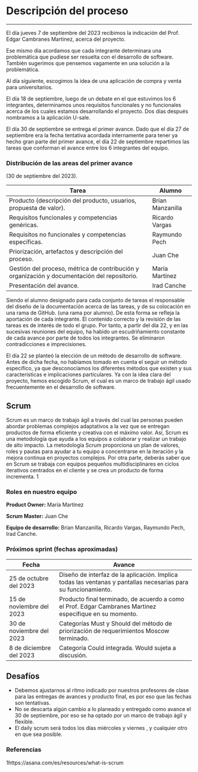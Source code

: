 # Descripción del proceso
---
El día jueves 7 de septiembre del 2023 recibimos la indicación del Prof. Edgar Cambranes Martinez, acerca del proyecto. 

Ese mismo día acordamos que cada integrante determinara una problemática que pudiese ser resuelta con el desarrollo de software. También sugerimos que pensemos vagamente en una solución a la problemática. 

Al día siguiente, escogimos la idea de una aplicación de compra y venta para universitarios.

El día 18 de septiembre, luego de un debate en el que estuvimos los 6 integrantes, determinamos unos requisitos funcionales y no funcionales acerca de los cuales estamos desarrollando el proyecto. Dos días después nombramos a la aplicación U-sale.

El día 30 de septiembre se entrega el primer avance. Dado que el día 27 de septiembre era la fecha tentativa acordada internamente para tener ya hecho gran parte del primer avance, el día 22 de septiembre repartimos las tareas que conforman el avance entre los 6 integrantes del equipo.

### Distribución de las areas del primer avance
(30 de septiembre del 2023).

| Tarea | Alumno |
| -------- |  ----- |
| Producto (descripción del producto, usuarios, propuesta de valor). | Brian Manzanilla |
| Requisitos funcionales y competencias genéricas. | Ricardo Vargas |
| Requisitos no funcionales y competencias específicas. | Raymundo Pech |
| Priorización, artefactos y descripción del proceso. | Juan Che |
| Gestión del proceso, métrica de contribución y organización y documentación del repositorio. | María Martínez |
| Presentación del avance. | Irad Canche |

Siendo el alumno designado para cada conjunto de tareas el responsable del diseño de la documentación acerca de las tareas, y de su colocación en una rama de GitHub. (una rama por alumno). De esta forma se refleja la aportación de cada integrante. El contenido correcto y la revisión de las tareas es de interés de todo el grupo. Por tanto, a partir del día 22, y en las sucesivas reuniones del equipo, ha habido un escudriñamiento constante de cada avance por parte de todos los integrantes. Se eliminaron contradicciones e imprecisiones. 

El día 22 se planteó la elección de un método de desarrollo de software. Antes de dicha fecha, no habíamos tomado en cuenta el seguir un método específico, ya que desconocíamos los diferentes métodos que existen y sus características e implicaciones particulares. Ya con la idea clara del proyecto, hemos escogido Scrum, el cual es un marco de trabajo ágil usado frecuentemente en el desarrollo de software.

## Scrum

Scrum es un marco de trabajo ágil a través del cual las personas pueden abordar problemas complejos adaptativos a la vez que se entregan productos de forma eficiente y creativa con el máximo valor. Así, Scrum es una metodología que ayuda a los equipos a colaborar y realizar un trabajo de alto impacto. La metodología Scrum proporciona un plan de valores, roles y pautas para ayudar a tu equipo a concentrarse en la iteración y la mejora continua en proyectos complejos. Por otra parte, deberás saber que en Scrum se trabaja con equipos pequeños multidisciplinares en ciclos iterativos centrados en el cliente y se crea un producto de forma incrementa. 1

### Roles en nuestro equipo

**Product Owner:** María Martínez

**Scrum Master:** Juan Che

**Equipo de desarrollo:** Brian Manzanilla, Ricardo Vargas, Raymundo Pech, Irad Canche.

### Próximos sprint (fechas aproximadas)

| Fecha | Avance |
| -------- |  ----- |
| 25 de octubre del 2023 | Diseño de interfaz de la aplicación. Implica todas las ventanas y pantallas necesarias para su funcionamiento. |
| 15 de noviembre del 2023| Producto final terminado, de acuerdo a como el Prof. Edgar Cambranes Martinez especifique en su momento. |
| 30 de noviembre del 2023 | Categorías Must y Should del método de priorización de requerimientos Moscow terminado. |
| 8 de diciembre del 2023 | Categoría Could integrada. Would sujeta a discusión. |

## Desafíos

- Debemos ajustarnos al ritmo indicado por nuestros profesores de clase para las entregas de avances y producto final, es por eso que las fechas son tentativas.
- No se descarta algún cambio a lo planeado y entregado como avance el 30 de septiembre, por eso se ha optado por un marco de trabajo ágil y flexible. 
- El daily scrum será todos los días miércoles y viernes , y cualquier otro en que sea posible. 

### Referencias
1https://asana.com/es/resources/what-is-scrum

